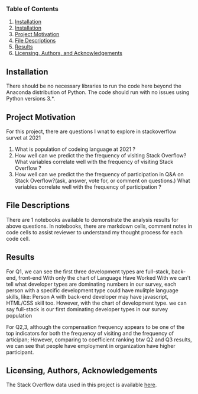 
### Table of Contents

1. [Installation](#installation)
1. [Installation](#installation)
2. [Project Motivation](#motivation)
3. [File Descriptions](#files)
4. [Results](#results)
5. [Licensing, Authors, and Acknowledgements](#licensing)

## Installation <a name="installation"></a>

There should be no necessary libraries to run the code here beyond the Anaconda distribution of Python.  The code should run with no issues using Python versions 3.*.

## Project Motivation<a name="motivation"></a>

For this project, there are questions I wnat to explore in stackoverflow survet at 2021   
1. What is population of codeing language at 2021 ?
2. How well can we predict the the frequency of visiting Stack Overflow? What variables correlate well with the frequency of visiting Stack Overflow ? 
3. How well can we predict the the frequency of participation in Q&amp;A on Stack Overflow?(ask, answer, vote for, or comment on questions.) What variables correlate well with the frequency of participation ?   


## File Descriptions <a name="files"></a>

There are 1 notebooks available to demonstrate the analysis results for above questions.  In notebooks,  there are markdown cells, comment notes in code cells to assist reviewer to understand my thought process for each code cell.  
  

## Results<a name="results"></a>

For Q1, we can see the first three development types are full-stack, back-end, front-end
With only the chart of Language Have Worked With we can't tell what developer types are dominating numbers in our survey, each person with a specific development type could have mulitple language skills, like: Person A with back-end developer may have javascript, HTML/CSS skill too. However, with the chart of development type. we can say full-stack is our first dominating developer types in our survey population

For Q2,3, although the compensation frequency appears to be one of the top indicators for both the frequency of visiting and the frequency of articipan; However, comparing to coefficient ranking btw Q2 and Q3 results, we can see that people have employment in organization have higher participant.  
## Licensing, Authors, Acknowledgements<a name="licensing"></a>

The Stack Overflow data used in this project is available  [here](https://insights.stackoverflow.com/survey).  